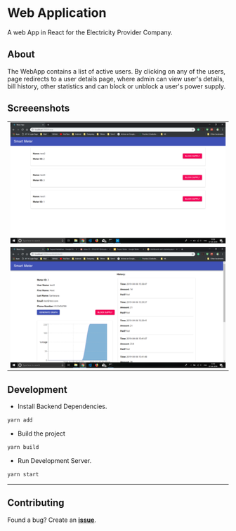 # Web Application

A web App in React for the Electricity Provider Company.

## About

The WebApp contains a list of active users. By clicking on any of the users, page redirects to a user details page, where admin can view user's details, bill history, other statistics and can block or unblock a user's power supply. 

## Screeenshots
<table>
    <tr>
        <td><img src="../imgs/screenshots/web_home.png" alt="Home Page"></td>
    </tr>
    <tr>
        <td><img src="../imgs/screenshots/web_user_profile_2.png" alt="User Details"></td>
    </tr>
</table>

## Development

-   Install Backend Dependencies.

```sh
yarn add
```

-   Build the project 

```sh
yarn build
```


-   Run Development Server.

```sh
yarn start
```

---

## Contributing

Found a bug? Create an **[issue](https://github.com/Hsankesara/smart-meter/issues/new)**.